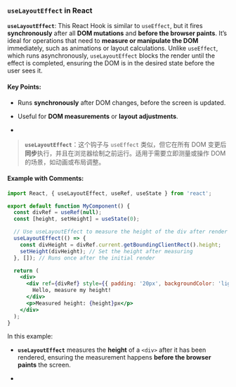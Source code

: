 ### `useLayoutEffect` in React

**`useLayoutEffect`**: This React Hook is similar to `useEffect`, but it fires **synchronously** after all **DOM mutations** and **before the browser paints**. It’s ideal for operations that need to **measure or manipulate the DOM** immediately, such as animations or layout calculations. Unlike `useEffect`, which runs asynchronously, `useLayoutEffect` blocks the render until the effect is completed, ensuring the DOM is in the desired state before the user sees it.

<audio src="..\..\mp3\__`useLayoutEff.mp3"></audio>

#### Key Points:
- Runs **synchronously** after DOM changes, before the screen is updated.

- Useful for **DOM measurements** or **layout adjustments**.

- <audio src="..\..\mp3\- Runs __synchr.mp3"></audio>

> **`useLayoutEffect`**：这个钩子与 `useEffect` 类似，但它在所有 DOM 变更后**同步**执行，并且在浏览器绘制之前运行。适用于需要立即测量或操作 DOM 的场景，如动画或布局调整。
>
> <audio src="..\..\mp3\`useLayoutEffec.mp3"></audio>

#### Example with Comments:

<audio src="..\..\mp3\这段代码展示了如何使用 Rea (5).mp3"></audio>

```jsx
import React, { useLayoutEffect, useRef, useState } from 'react';

export default function MyComponent() {
  const divRef = useRef(null);
  const [height, setHeight] = useState(0);

  // Use useLayoutEffect to measure the height of the div after render
  useLayoutEffect(() => {
    const divHeight = divRef.current.getBoundingClientRect().height;
    setHeight(divHeight); // Set the height after measuring
  }, []); // Runs once after the initial render

  return (
    <div>
      <div ref={divRef} style={{ padding: '20px', backgroundColor: 'lightblue' }}>
        Hello, measure my height!
      </div>
      <p>Measured height: {height}px</p>
    </div>
  );
}
```

In this example:
- **`useLayoutEffect`** measures the **height** of a `<div>` after it has been rendered, ensuring the measurement happens **before the browser paints** the screen.

- <audio src="..\..\mp3\__`useLayoutEff (1).mp3"></audio>